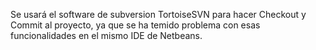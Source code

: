 Se usará el software de subversion TortoiseSVN para hacer Checkout y Commit al proyecto, ya que se ha temido problema con esas funcionalidades en el mismo IDE de Netbeans.